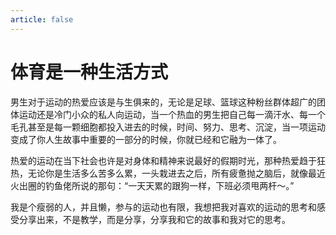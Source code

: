 ```yaml
---
article: false
---
```


# 体育是一种生活方式
男生对于运动的热爱应该是与生俱来的，无论是足球、篮球这种粉丝群体超广的团体运动还是冷门小众的私人向运动，当一个热血的男生把自己每一滴汗水、每一个毛孔甚至是每一颗细胞都投入进去的时候，时间、努力、思考、沉淀，当一项运动变成了你人生故事中重要的一部分的时候，你就已经和它融为一体了。

热爱的运动在当下社会也许是对身体和精神来说最好的假期时光，那种热爱趋于狂热，无论你是生活多么苦多么累，一头栽进去之后，所有疲惫抛之脑后，就像最近火出圈的钓鱼佬所说的那句：“一天天累的跟狗一样，下班必须甩两杆～。”

我是个瘦弱的人，并且懒，参与的运动也有限，我想把我对喜欢的运动的思考和感受分享出来，不是教学，而是分享，分享我和它的故事和我对它的思考。